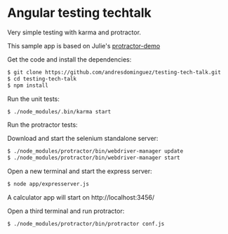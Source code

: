 Angular testing techtalk
========================

Very simple testing with karma and protractor.

This sample app is based on Julie's [protractor-demo](https://github.com/juliemr/protractor-demo)

Get the code and install the dependencies:

```sh
$ git clone https://github.com/andresdominguez/testing-tech-talk.git
$ cd testing-tech-talk
$ npm install
```

Run the unit tests:

```sh
$ ./node_modules/.bin/karma start
```

Run the protractor tests:

Download and start the selenium standalone server:

```sh
$ ./node_modules/protractor/bin/webdriver-manager update
$ ./node_modules/protractor/bin/webdriver-manager start
```

Open a new terminal and start the express server:

```sh
$ node app/expresserver.js
```

A calculator app will start on http://localhost:3456/

Open a third terminal and run protractor:

```sh
$ ./node_modules/protractor/bin/protractor conf.js
```
